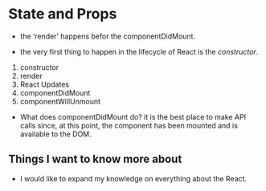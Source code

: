 # State and Props

- the ‘render’ happens befor the componentDidMount.

- the very first thing to happen in the lifecycle of React is the *constructor*.

1. constructor
2. render
3. React Updates
4. componentDidMount
5. componentWillUnmount

- What does componentDidMount do? it is the best place to make API calls since, at 
  this point, the component has been mounted and is available to the DOM.

## Things I want to know more about

- I  would like to expand my knowledge on everything about the React. 